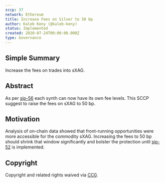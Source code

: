 ```yaml
---
sccp: 37
network: Ethereum
title: Increase Fees on Silver to 50 bp
author: Kaleb Keny (@kaleb-keny)
status: Implemented
created: 2020-07-24T00:00:00.000Z
type: Governance
---
```


## Simple Summary

Increase the fees on trades into sXAG.

## Abstract

<!--A short (~200 word) description of the variable change proposed.-->

As per [sip-56](https://github.com/Synthetixio/SIPs/blob/master/SIPS/sip-56.md) each synth can now have its own fee levels. This SCCP suggest to raise the fees on sXAG to 50 bp.

## Motivation

Analysis of on-chain data showed that front-running opportunities were more accessible for the commodity sXAG. Increasing the fees to 50 bp should shrink that window significantly and bolster the protection until [sip-52](https://sips.synthetix.io/sips/sip-52) is implemented.

## Copyright

Copyright and related rights waived via [CC0](https://creativecommons.org/publicdomain/zero/1.0/).
